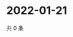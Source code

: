# 2022-01-21

共 0 条

<!-- BEGIN WEIBO -->
<!-- 最后更新时间 Fri Jan 21 2022 09:57:28 GMT+0800 (China Standard Time) -->

<!-- END WEIBO -->
